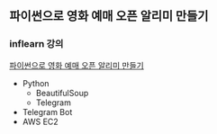 ## 파이썬으로 영화 예매 오픈 알리미 만들기

### inflearn 강의
[파이썬으로 영화 예매 오픈 알리미 만들기](https://www.inflearn.com/course/영화예매-파이썬#)
  - Python
    * BeautifulSoup
    * Telegram
  - Telegram Bot
  - AWS EC2


